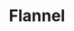 ---
title: Flannel
show_read_time: false
show_toc: false
canonical_url: 'https://docs.projectcalico.org/v3.9/getting-started/kubernetes/flannel/index'
---
